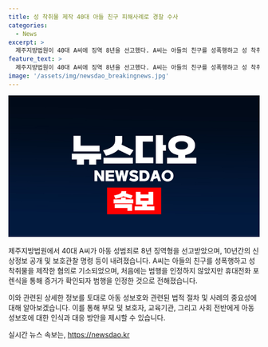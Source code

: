 ```yaml
---
title: 성 착취물 제작 40대 아들 친구 피해사례로 경찰 수사
categories:
  - News
excerpt: >
  제주지방법원이 40대 A씨에 징역 8년을 선고했다. A씨는 아들의 친구를 성폭행하고 성 착취물 200여개를 제작한 혐의로 기소됐다. 재판부는 피해자 증언을 토대로 A씨의 범죄를 인정하며, A씨에게 10년간 신상정보 공개명령과 아동·청소년 기관 취업제한, 5년 보호관찰 명령을 내렸다. A씨는 초기에 모든 혐의를 부인했지만, 휴대전화 포렌식으로 삭제된 성 착취물이 발견되어 범행을 인정했다.
feature_text: >
  제주지방법원이 40대 A씨에 징역 8년을 선고했다. A씨는 아들의 친구를 성폭행하고 성 착취물 200여개를 제작한 혐의로 기소됐다. 재판부는 피해자 증언을 토대로 A씨의 범죄를 인정하며, A씨에게 10년간 신상정보 공개명령과 아동·청소년 기관 취업제한, 5년 보호관찰 명령을 내렸다. A씨는 초기에 모든 혐의를 부인했지만, 휴대전화 포렌식으로 삭제된 성 착취물이 발견되어 범행을 인정했다.
image: '/assets/img/newsdao_breakingnews.jpg'
---
```


<p><img src="/assets/img/newsdao_breakingnews.jpg" alt="pcversion 속보" /></p>

<p>제주지방법원에서 40대 A씨가 아동 성범죄로 8년 징역형을 선고받았으며, 10년간의 신상정보 공개 및 보호관찰 명령 등이 내려졌습니다. A씨는 아들의 친구를 성폭행하고 성 착취물을 제작한 혐의로 기소되었으며, 처음에는 범행을 인정하지 않았지만 휴대전화 포렌식을 통해 증거가 확인되자 범행을 인정한 것으로 전해졌습니다.</p>

<p>이와 관련된 상세한 정보를 토대로 아동 성보호와 관련된 법적 절차 및 사례의 중요성에 대해 알아보겠습니다. 이를 통해 부모 및 보호자, 교육기관, 그리고 사회 전반에게 아동 성보호에 대한 인식과 대응 방안을 제시할 수 있습니다.</p>
실시간 뉴스 속보는, <a href="https://newsdao.kr" rel="dofollow">https://newsdao.kr</a>


